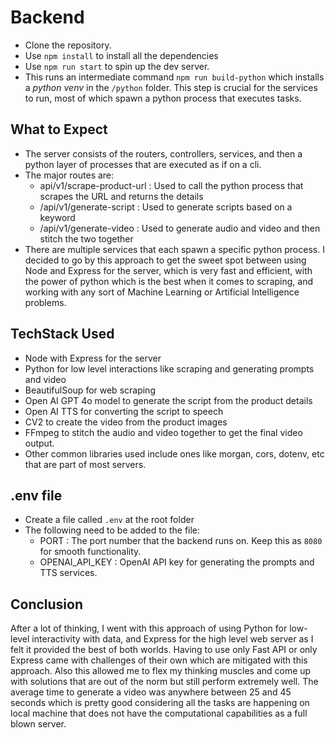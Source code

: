 # Backend

- Clone the repository.
- Use `npm install` to install all the dependencies
- Use `npm run start` to spin up the dev server.
- This runs an intermediate command `npm run build-python` which installs a _python venv_ in the `/python` folder. This step is crucial for the services to run, most of which spawn a python process that executes tasks.

## What to Expect

- The server consists of the routers, controllers, services, and then a python layer of processes that are executed as if on a cli.
- The major routes are:
  - api/v1/scrape-product-url : Used to call the python process that scrapes the URL and returns the details
  - /api/v1/generate-script : Used to generate scripts based on a keyword
  - /api/v1/generate-video : Used to generate audio and video and then stitch the two together
- There are multiple services that each spawn a specific python process. I decided to go by this approach to get the sweet spot between using Node and Express for the server, which is very fast and efficient, with the power of python which is the best when it comes to scraping, and working with any sort of Machine Learning or Artificial Intelligence problems.

## TechStack Used

- Node with Express for the server
- Python for low level interactions like scraping and generating prompts and video
- BeautifulSoup for web scraping
- Open AI GPT 4o model to generate the script from the product details
- Open AI TTS for converting the script to speech
- CV2 to create the video from the product images
- FFmpeg to stitch the audio and video together to get the final video output.
- Other common libraries used include ones like morgan, cors, dotenv, etc that are part of most servers.

## .env file

- Create a file called `.env` at the root folder
- The following need to be added to the file:
  - PORT : The port number that the backend runs on. Keep this as `8080` for smooth functionality.
  - OPENAI_API_KEY : OpenAI API key for generating the prompts and TTS services.

## Conclusion

After a lot of thinking, I went with this approach of using Python for low-level interactivity with data, and Express for the high level web server as I felt it provided the best of both worlds. Having to use only Fast API or only Express came with challenges of their own which are mitigated with this approach. Also this allowed me to flex my thinking muscles and come up with solutions that are out of the norm but still perform extremely well. The average time to generate a video was anywhere between 25 and 45 seconds which is pretty good considering all the tasks are happening on local machine that does not have the computational capabilities as a full blown server.
